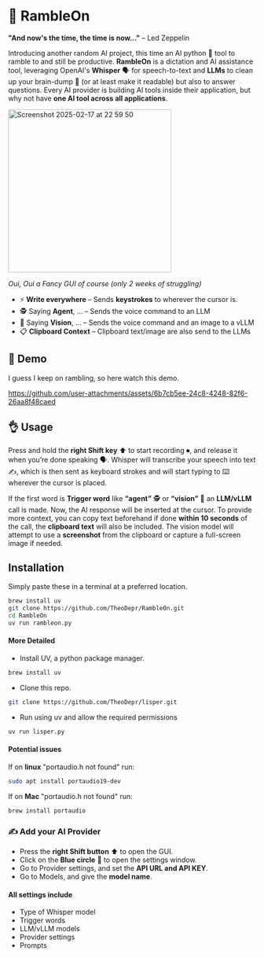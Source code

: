 # 📣 RambleOn

**"And now's the time, the time is now..."** – Led Zeppelin

Introducing another random AI project, this time an AI python 🐍 tool to ramble to and still be productive. **RambleOn** is a dictation and AI assistance tool, leveraging OpenAI's **Whisper** 🗣️ for speech-to-text and **LLMs** to clean up your brain-dump 🧠 (or at least make it readable) but also to answer questions. Every AI provider is building AI tools inside their application, but why not have **one AI tool across all applications**.

<img width="332" alt="Screenshot 2025-02-17 at 22 59 50" src="https://github.com/user-attachments/assets/280fdf81-b9aa-4951-a957-d41a331a05b7" />

*Oui, Oui a Fancy GUI of course (only 2 weeks of struggling)*

- ⚡ **Write everywhere** – Sends **keystrokes** to wherever the cursor is.
- 🕵️ Saying **Agent**, ... – Sends the voice command to an LLM
- 👀 Saying **Vision**, ... – Sends the voice command and an image to a vLLM
- 📋 **Clipboard Context** – Clipboard text/image are also send to the LLMs

## 🎥 Demo

I guess I keep on rambling, so here watch this demo.

https://github.com/user-attachments/assets/6b7cb5ee-24c8-4248-82f6-26aa8f48caed


## 👌 Usage

Press and hold the **right Shift key** ⬆️ to start recording ⏺, and release it when you’re done speaking 🗣️. Whisper will transcribe your speech into text ✍️, which is then sent as keyboard strokes and will start typing to ⌨️ wherever the cursor is placed.

If the first word is **Trigger word** like **“agent”** 🕵️ or **“vision”** 👀 an **LLM/vLLM** call is made. Now, the AI response will be inserted at the cursor.
To provide more context, you can copy text beforehand if done **within 10 seconds** of the call, the **clipboard text** will also be included. The vision model will attempt to use a **screenshot** from the clipboard or capture a full-screen image if needed.

## Installation

Simply paste these in a terminal at a preferred location.

```bash
brew install uv
git clone https://github.com/TheoDepr/RambleOn.git
cd RambleOn
uv run rambleon.py
```

#### More Detailed

- Install UV, a python package manager.

```bash
brew install uv
```

- Clone this repo.

```bash
git clone https://github.com/TheoDepr/lisper.git
```

- Run using uv and allow the required permissions

```bash
uv run lisper.py
```

#### Potential issues

If on **linux** "portaudio.h not found" run:

```bash
sudo apt install portaudio19-dev
```

If on **Mac** "portaudio.h not found" run:

```bash
brew install portaudio
```

### ✍️ Add your AI Provider

- Press the **right Shift button** ⬆️ to open the GUI.
- Click on the **Blue circle** 🔵 to open the settings window.
- Go to Provider settings,  and set the **API URL and API KEY**.
- Go to Models, and give the **model name**.

#### All settings include

- Type of Whisper model
- Trigger words
- LLM/vLLM models
- Provider settings
- Prompts
